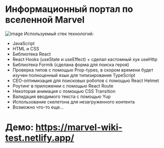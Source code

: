 # Информационный портал по вселенной Marvel
![image](https://user-images.githubusercontent.com/53238795/197896881-2872e4f2-e69e-416b-be86-9d5b9ae1041e.png)
Используемый стек технологий:
- JavaScript
- HTML и CSS
- Библиотека React
- React Hooks (useState и useEffect) + сделал кастомный хук useHttp
- Библиотека Formik (сделана форма для поиска героя)
- Проверка типов с помощью Prop-types, в скором времени будет изучен полноценный язык для типизирования TypeScript
- СЕО-оптимизация для поисковых роботов с помощью React Helmet
- Роутинг в приложении с помощью React Route
- Некоторая анимация с помощью CSS Transition
- Валидация вводимого текста с помощью Yup
- Использование скелетона для незагруженного контента
- Возможно что-то еще...
# Демо: https://marvel-wiki-test.netlify.app/
